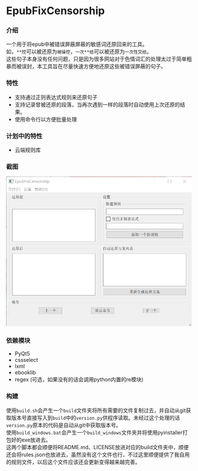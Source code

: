 # EpubFixCensorship
### 介绍
一个用于将epub中被错误屏蔽屏蔽的敏感词还原回来的工具。  
如，`**控`可以被还原为`被操控`，`一次**给`可以被还原为`一次性交给`。  
这些句子本身没有任何问题，只是因为很多网站对于色情词汇的处理太过于简单粗暴而被误封，本工具旨在尽量快速方便地还原这些被错误屏蔽的句子。  


### 特性
- 支持通过正则表达式规则来还原句子
- 支持记录曾被还原的段落，当再次遇到一样的段落时自动使用上次还原的结果。
- 使用命令行以方便批量处理

### 计划中的特性
- 云端规则库


### 截图
![主界面](screenshots/1.png)


### 依赖模块
- PyQt5
- cssselect
- lxml
- ebooklib
- regex (可选，如果没有的话会调用python内置的re模块)

### 构建
使用`build.sh`会产生一个`build`文件夹将所有需要的文件复制过去，并自动从git获取版本号直接写入到`build`中的`version.py`供程序读取。未经过这个处理的话`version.py`原本的代码是自动从git中获取版本号。  
使用`build_windows.bat`会产生一个`build_windows`文件夹并将使用pyinstaller打包好的exe放进去。  
这两个脚本都会顺便将README.md、LICENSE放进对应的build文件夹中，顺便还会将rules.json也放进去，虽然没有这个文件也行，不过这里顺便提供了我自用的规则文件，以后这个文件应该还会更新变得越来越完善。  
